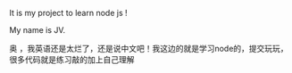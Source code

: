 It is my project to learn node js !

My name is JV.

奥 ，我英语还是太烂了，还是说中文吧！我这边的就是学习node的，提交玩玩，很多代码就是练习敲的加上自己理解
